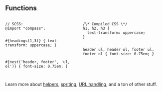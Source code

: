## Functions

<div class="columns">
  <div>
<pre><code class="language-scss">// SCSS:
@import "compass";

#{headings(1,3)} {
  text-transform: uppercase;
}

#{nest('header, footer', 'ul, ol')} {
  font-size: 0.75em;
}
</code></pre>
  </div>
  <div>
<pre><code class="language-scss">/\* Compiled CSS \*/
h1, h2, h3 {
  text-transform: uppercase;
}

header ul, header ol,
footer ul, footer ol {
  font-size: 0.75em;
}

</code></pre>
  </div>
</div>

<p class="small">
  Learn more about
  <a href="http://compass-style.org/reference/compass/helpers/">helpers</a>,
  <a href="http://compass-style.org/reference/compass/helpers/sprites/">spriting</a>,
  <a href="http://compass-style.org/reference/compass/helpers/urls/">URL handling</a>,
  and a ton of other stuff.
</p>
